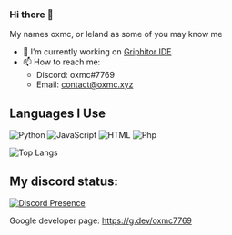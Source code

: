 ### Hi there 👋

My names oxmc, or leland as some of you may know me

- 🔭 I’m currently working on <a href="https://github.com/Griphitor/Griphitor-IDE">Griphitor IDE</a>
- 📫 How to reach me:
  - Discord: oxmc#7769
  - Email: contact@oxmc.xyz

## Languages I Use
![Python](https://img.shields.io/badge/Python-3572A5?style=for-the-badge&logo=python&logoColor=white)
![JavaScript](https://img.shields.io/badge/JavaScript-f1e05a?style=for-the-badge&logo=javascript&logoColor=black)
![HTML](https://img.shields.io/badge/HTML-e34c26?style=for-the-badge&logo=html5&logoColor=white)
![Php](https://img.shields.io/badge/PHP-4F5D95?style=for-the-badge&logo=php&logoColor=white)

![Top Langs](https://github-readme-stats.vercel.app/api/top-langs/?username=oxmc&count_private=true&theme=dark&show_icons=true&hide_langs_below=1)

## My discord status:

[![Discord Presence](https://lanyard-profile-readme.vercel.app/api/740965195496816721)](https://discord.com/users/740965195496816721)

Google developer page: <a href="https://g.dev/oxmc7769">https://g.dev/oxmc7769</a>
